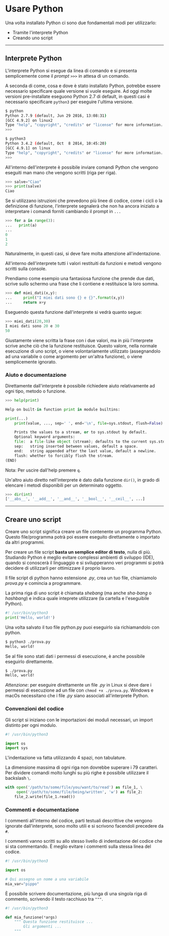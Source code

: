 # Usare Python

Una volta installato Python ci sono due fondamentali modi per utilizzarlo:

* Tramite l'interprete Python
* Creando uno script

---

## Interprete Python

L'interprete Python si esegue da linea di comando e si presenta semplicemente come il _prompt_ `>>>` in attesa di un comando.

A seconda di come, cosa e dove è stato installato Python, potrebbe essere necessario specificare quale versione si vuole eseguire. Ad oggi molte versioni pre-installate eseguono Python 2.7 di default, in questi casi è necessario specificare `python3` per eseguire l'ultima versione.

```bash
$ python
Python 2.7.9 (default, Jun 29 2016, 13:08:31)
[GCC 4.9.2] on linux2
Type "help", "copyright", "credits" or "license" for more information.
>>>
```

```bash
$ python3
Python 3.4.2 (default, Oct  8 2014, 10:45:20)
[GCC 4.9.1] on linux
Type "help", "copyright", "credits" or "license" for more information.
>>>
```

All'interno dell'interprete è possibile inviare comandi Python che vengono eseguiti man mano che vengono scritti (riga per riga).

```python
>>> salve="Ciao"
>>> print(salve)
Ciao
```

Se si utilizzano istruzioni che prevedono più linee di codice, come i cicli o la definizione di funzione, l'interprete segnalerà che non ha ancora iniziato a interpretare i comandi forniti cambiando il prompt in `...`

```python
>>> for a in range(3):
...   print(a)
...
0
1
2
```

Naturalmente, in questi casi, si deve fare molta attenzione all'indentazione.

All'interno dell'interprete tutti i valori restituiti da funzioni e metodi vengono scritti sulla console.

Prendiamo come esempio una fantasiosa funzione che prende due dati, scrive sullo schermo una frase che li contiene e restituisce la loro somma.

```python
>>> def miei_dati(x,y):
...     print("I miei dati sono {} e {}".format(x,y))
...     return x+y
```


Eseguendo questa funzione dall'interprete si vedrà quanto segue:

```python
>>> miei_dati(20,30)
I miei dati sono 20 e 30
50
```

Giustamente viene scritta la frase con i due valori, ma in più l'interprete scrive anche ciò che la funzione restituisce.
Questo valore, nella normale esecuzione di uno script, o viene volontariamente utilizzato (assegnandolo ad una variabile o come argomento per un'altra funzione), o viene semplicemente ignorato. 


### Aiuto e documentazione 

Direttamente dall'interprete è possibile richiedere aiuto relativamente ad ogni tipo, metodo o funzione. 

```python
>>> help(print)

Help on built-in function print in module builtins:

print(...)
    print(value, ..., sep=' ', end='\n', file=sys.stdout, flush=False)

    Prints the values to a stream, or to sys.stdout by default.
    Optional keyword arguments:
    file:  a file-like object (stream); defaults to the current sys.stdout.
    sep:   string inserted between values, default a space.
    end:   string appended after the last value, default a newline.
    flush: whether to forcibly flush the stream.
(END)

```

Nota: Per uscire dall'help premere `q`.

Un'altro aiuto diretto nell'interprete è dato dalla funzione `dir()`, in grado di elencare i metodi disponibili per un determinato oggetto.

```python
>>> dir(int)
['__abs__', '__add__', '__and__', '__bool__', '__ceil__', ...]
```

---

## Creare uno script

Creare uno script significa creare un file contenente un programma Python. Questo file/programma potrà poi essere eseguito direttamente o importato da altri programmi.

Per creare un file script **basta un semplice editor di testo**, nulla di più. Studiando Python è meglio evitare complessi ambienti di sviluppo (IDE), quando si conoscerà il linguaggio e si svilupperanno veri programmi si potrà decidere di utilizzarli per ottimizzare il proprio lavoro.

Il file script di python hanno estensione _.py_, crea un tuo file, chiamiamolo _prova.py_ e comincia a programmare.

La prima riga di uno script è chiamata _shebang_ (ma anche _sha-bang_ o _hashbang_) e indica quale inteprete utilizzare (la cartella e l'eseguibile Python).

```python
#! /usr/bin/python3
print('Hello, world!')
```

Una volta salvato il tuo file python.py puoi eseguirlo sia richiamandolo con python.

```bash
$ python3 ./prova.py
Hello, world!
```

Se al file sono stati dati i permessi di esecuzione, è anche possibile eseguirlo direttamente.

```bash
$ ./prova.py
Hello, world!
```


*Attenzione*: per eseguire direttamente un file _.py_ in Linux si deve dare i permessi di esecuzione ad un file con `chmod +x ./prova.py`. Windows e macOs necessitano che i file _.py_ siano associati all'interprete Python.


### Convenzioni del codice

Gli script si iniziano con le importazioni dei moduli necessari, un import distinto per ogni modulo.

```python
#! /usr/bin/python3

import os
import sys

```

L'indentazione va fatta utilizzando 4 spazi, non tabulature.

La dimensione massima di ogni riga non dovrebbe superare i 79 caratteri. Per dividere comandi molto lunghi su più righe è possibile utilizzare il backslash `\`.

```python
with open('/path/to/some/file/you/want/to/read') as file_1, \
     open('/path/to/some/file/being/written', 'w') as file_2:
    file_2.write(file_1.read())
```

### Commenti e documentazione

I commenti all'interno del codice, parti testuali descrittive che vengono ignorate dall'interprete, sono molto utili e si scrivono facendoli precedere da `#`.

I commenti vanno scritti su allo stesso livello di indentazione del codice che si sta commentando. È meglio evitare i commenti sulla stessa linea del codice.


```python
#! /usr/bin/python3

import os

# Qui assegno un nome a una variabile
mia_var="pippo"
```

È possibile scrivere documentazione, più lunga di una singola riga di commento, scrivendo il testo racchiuso tra `"""`.

```python
#! /usr/bin/python3

def mia_funzione(*args)
    """ Questa funzione restituisce ...
        Gli argomenti ...   
    """
    
```
